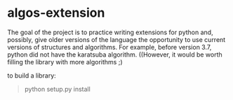 # algos-extension
 
The goal of the project is to practice writing extensions for python and, possibly, give older versions of the language the opportunity to use current versions of structures and algorithms. For example, before version 3.7, python did not have the karatsuba algorithm. ((However, it would be worth filling the library with more algorithms ;)

to build a library:

> python setup.py install